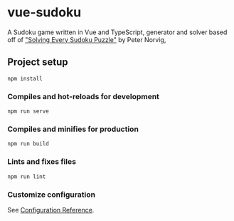 # vue-sudoku

A Sudoku game written in Vue and TypeScript, generator and solver based off of ["Solving Every Sudoku Puzzle"](http://norvig.com/sudoku.html) by Peter Norvig,

## Project setup

```
npm install
```

### Compiles and hot-reloads for development

```
npm run serve
```

### Compiles and minifies for production

```
npm run build
```

### Lints and fixes files

```
npm run lint
```

### Customize configuration

See [Configuration Reference](https://cli.vuejs.org/config/).
